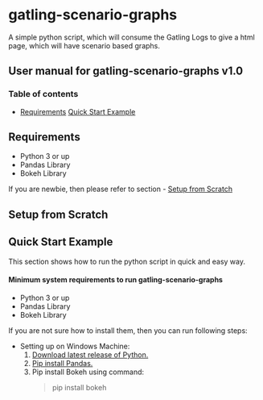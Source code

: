 # gatling-scenario-graphs
A simple python script, which will consume the Gatling Logs to give a html page, which will have scenario based graphs.

## User manual for gatling-scenario-graphs v1.0

### Table of contents
- [Requirements](https://github.com/Navdit/gatling-scenario-graphs/blob/master/README.md#Requirements)
[Quick Start Example](https://github.com/Navdit/gatling-scenario-graphs/blob/master/README.md#quick-start-example)
    

## Requirements
- Python 3 or up
- Pandas Library
- Bokeh Library

If you are newbie, then please refer to section - [Setup from Scratch](https://github.com/Navdit/gatling-scenario-graphs/blob/master/README.md#setup-from-scratch)

## Setup from Scratch


## Quick Start Example
This section shows how to run the python script in quick and easy way.

#### Minimum system requirements to run gatling-scenario-graphs
- Python 3 or up
- Pandas Library
- Bokeh Library

If you are not sure how to install them, then you can run following steps:
 - Setting up on Windows Machine:
    1. [Download latest release of Python.](https://www.python.org/downloads/windows/)
    2. [Pip install Pandas.](https://stackoverflow.com/questions/42907331/how-to-install-pandas-from-pip-on-windows-cmd)
    3. Pip install Bokeh using command:
       > pip install bokeh
